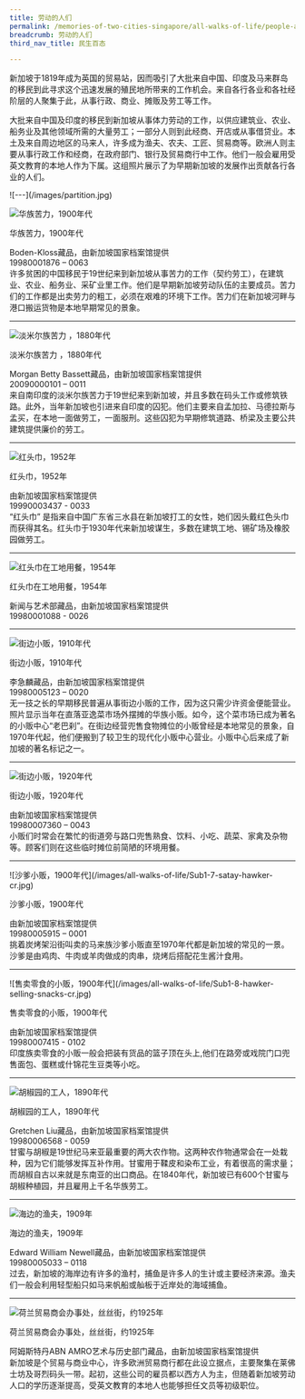 ```yaml
---
title: 劳动的人们
permalink: /memories-of-two-cities-singapore/all-walks-of-life/people-at-work/
breadcrumb: 劳动的人们
third_nav_title: 民生百态

---
```


新加坡于1819年成为英国的贸易站，因而吸引了大批来自中国、印度及马来群岛的移民到此寻求这个迅速发展的殖民地所带来的工作机会。来自各行各业和各社经阶层的人聚集于此，从事行政、商业、摊贩及劳工等工作。

大批来自中国及印度的移民到新加坡从事体力劳动的工作，以供应建筑业、农业、船务业及其他领域所需的大量劳工；一部分人则到此经商、开店或从事借贷业。本土及来自周边地区的马来人，许多成为渔夫、农夫、工匠、贸易商等。欧洲人则主要从事行政工作和经商，在政府部门、银行及贸易商行中工作。他们一般会雇用受英文教育的本地人作为下属。这组照片展示了为早期新加坡的发展作出贡献各行各业的人们。

<p></p>
![---](/images/partition.jpg)

![华族苦力，1900年代](/images/all-walks-of-life/Sub1-1-chinese-coolies.jpg)
<div class="custom-caption">
<div><p>华族苦力，1900年代</p></div>
<div>Boden-Kloss藏品，由新加坡国家档案馆提供</div>
<div>19980001876 – 0063</div>
</div>
许多贫困的中国移民于19世纪来到新加坡从事苦力的工作（契约劳工），在建筑业、农业、船务业、采矿业里工作。他们是早期新加坡劳动队伍的主要成员。苦力们的工作都是出卖劳力的粗工，必须在艰难的环境下工作。苦力们在新加坡河畔与港口搬运货物是本地早期常见的景象。 
<p></p>
<p></p>
<hr>

![淡米尔族苦力 ，1880年代](/images/all-walks-of-life/Sub1-2-tamil-coolies-cr.jpg)
<div class="custom-caption">
<div><p>淡米尔族苦力 ，1880年代</p></div>
<div>Morgan Betty Bassett藏品，由新加坡国家档案馆提供</div>
<div>20090000101 – 0011</div>
</div>
来自南印度的淡米尔族苦力于19世纪来到新加坡，并且多数在码头工作或修筑铁路。此外，当年新加坡也引进来自印度的囚犯。他们主要来自孟加拉、马德拉斯与孟买，在本地一面做劳工，一面服刑。这些囚犯为早期修筑道路、桥梁及主要公共建筑提供廉价的劳工。
<p></p>
<p></p>
<hr>

![红头巾，1952年](/images/all-walks-of-life/Sub1-3-samsui-women.jpg)
<div class="custom-caption">
<div><p>红头巾，1952年</p></div>
<div>由新加坡国家档案馆提供</div>
<div>19990003437 - 0033</div>
</div>
“红头巾” 是指来自中国广东省三水县在新加坡打工的女性，她们因头戴红色头巾而获得其名。红头巾于1930年代来新加坡谋生，多数在建筑工地、锡矿场及橡胶园做劳工。
<p></p>
<p></p>
<hr>


![红头巾在工地用餐，1954年](/images/all-walks-of-life/Sub1-4-samsui-women-having-a-meal.jpg)
<div class="custom-caption">
<div><p>红头巾在工地用餐，1954年</p></div>
<div>新闻与艺术部藏品，由新加坡国家档案馆提供</div>
<div>19980001088 - 0026</div>
</div>
<p></p>
<p></p>
<hr>

![街边小贩，1910年代](/images/all-walks-of-life/Sub1-5-street-hawkers-cr.jpg)
<div class="custom-caption">
<div><p>街边小贩，1910年代</p></div>
<div>李急麟藏品，由新加坡国家档案馆提供</div>
<div>19980005123 – 0020</div>
</div>
无一技之长的早期移民普遍从事街边小贩的工作，因为这只需少许资金便能营业。照片显示当年在直落亚逸菜市场外摆摊的华族小贩。如今，这个菜市场已成为著名的小贩中心“老巴刹”。在街边经营兜售食物摊位的小贩曾经是本地常见的景象，自1970年代起，他们便搬到了较卫生的现代化小贩中心营业。小贩中心后来成了新加坡的著名标记之一。 
<p></p>
<p></p>
<hr>

![街边小贩，1920年代](/images/all-walks-of-life/Sub1-6-street-hawkers-cr.jpg)
<div class="custom-caption">
<div><p>街边小贩，1920年代</p></div>
<div>由新加坡国家档案馆提供</div>
<div>19980007360 – 0043</div>
</div>
小贩们时常会在繁忙的街道旁与路口兜售熟食、饮料、小吃、蔬菜、家禽及杂物等。顾客们则在这些临时摊位前简陋的环境用餐。 
<p></p>
<p></p>
<hr>

<p class="portrait-resize" markdown="1">
![沙爹小贩，1900年代](/images/all-walks-of-life/Sub1-7-satay-hawker-cr.jpg)
</p>
<div class="custom-caption">
<div><p>沙爹小贩，1900年代</p></div>
<div>由新加坡国家档案馆提供</div>
<div>19980005915 – 0001</div>
</div>
挑着炭烤架沿街叫卖的马来族沙爹小贩直至1970年代都是新加坡的常见的一景。沙爹是由鸡肉、牛肉或羊肉做成的肉串，烧烤后搭配花生酱汁食用。  
<p></p>
<p></p>
<hr>

<p class="portrait-resize" markdown="1">
![售卖零食的小贩，1900年代](/images/all-walks-of-life/Sub1-8-hawker-selling-snacks-cr.jpg)
</p>
<div class="custom-caption">
<div><p>售卖零食的小贩，1900年代</p></div>
<div>由新加坡国家档案馆提供</div>
<div>19980007415 - 0102</div>
</div>
印度族卖零食的小贩一般会把装有货品的篮子顶在头上,他们在路旁或戏院门口兜售面包、蛋糕或什锦花生豆类等小吃。 
<p></p>
<p></p>
<hr>


![胡椒园的工人，1890年代](/images/all-walks-of-life/sub1-10-workers-at-a-pepper-plantation.jpg)
<div class="custom-caption">
<div><p>胡椒园的工人，1890年代</p></div>
<div>Gretchen Liu藏品，由新加坡国家档案馆提供</div>
<div>19980006568 - 0059</div>
</div>
甘蜜与胡椒是19世纪马来亚最重要的两大农作物。这两种农作物通常会在一处栽种，因为它们能够发挥互补作用。甘蜜用于鞣皮和染布工业，有着很高的需求量；而胡椒自古以来就是东南亚的出口商品。在1840年代，新加坡已有600个甘蜜与胡椒种植园，并且雇用上千名华族劳工。
<p></p>
<p></p>
<hr>

![海边的渔夫，1909年](/images/all-walks-of-life/Sub1-11-fishermen-at-seashore.jpg)
<div class="custom-caption">
<div><p>海边的渔夫，1909年</p></div>
<div>Edward William Newell藏品，由新加坡国家档案馆提供</div>
<div>19980005033 – 0118</div>
</div>
过去，新加坡的海岸边有许多的渔村，捕鱼是许多人的生计或主要经济来源。渔夫们一般会利用轻型船只如马来帆船或舢板于近岸处的海域捕鱼。 
<p></p>
<p></p>
<hr>

![荷兰贸易商会办事处，丝丝街，约1925年](/images/all-walks-of-life/Sub1-12-staff-of-the-netherlands-trading-society.jpg)
<div class="custom-caption">
<div><p>荷兰贸易商会办事处，丝丝街，约1925年</p></div>
<div>阿姆斯特丹ABN AMRO艺术与历史部门藏品，由新加坡国家档案馆提供</div>
</div>
新加坡是个贸易与商业中心，许多欧洲贸易商行都在此设立据点，主要聚集在莱佛士坊及哥烈码头一带。起初，这些公司的雇员都以西方人为主，但随着新加坡劳动人口的学历逐渐提高，受英文教育的本地人也能够担任文员等初级职位。
<p></p>
<p></p>


